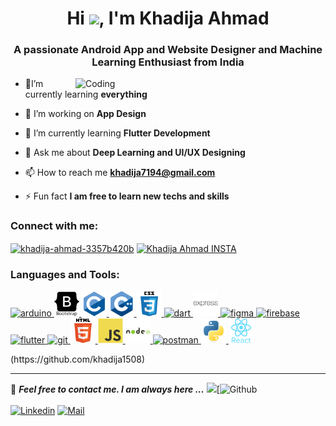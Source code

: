 <h1 align="center">Hi <img height="25" src="https://raw.githubusercontent.com/TheDudeThatCode/TheDudeThatCode/master/Assets/Hi.gif">, I'm Khadija Ahmad</h1>

<h3 align="center">A passionate Android App and Website Designer and Machine Learning Enthusiast from India</h3>
<img align="right" alt="Coding" width="400" src="https://www.sayyadimran.com/wp-content/uploads/2021/02/senior-front-end-developer-openings-1.gif">




- 🤣I’m currently learning **everything** 
- 🔭 I’m working on **App Design**

- 🌱 I’m currently learning **Flutter Development**

- 💬 Ask me about **Deep Learning and UI/UX Designing**

- 📫 How to reach me **khadija7194@gmail.com**

- ⚡ Fun fact **I am free to learn new techs and skills**
    

<h3 align="left">Connect with me:</h3>
<p align="left">

<a href="https://www.linkedin.com/in/khadija-ahmad-46903921b/" target="blank"><img align="center" src="https://raw.githubusercontent.com/rahuldkjain/github-profile-readme-generator/master/src/images/icons/Social/linked-in-alt.svg" alt="khadija-ahmad-3357b420b" height="30" width="40" /></a>
<a href="https://www.instagram.com/khadija_._1508/" target="blank"><img align="center" src="https://raw.githubusercontent.com/rahuldkjain/github-profile-readme-generator/master/src/images/icons/Social/instagram.svg" alt="Khadija Ahmad INSTA" height="30" width="40" /></a>
</p>


<h3 align="left">Languages and Tools:</h3>
<p align="left">
<a href="https://www.arduino.cc/" target="_blank" rel="noreferrer"> <img src="https://cdn.worldvectorlogo.com/logos/arduino-1.svg" alt="arduino" width="40" height="40"/> </a>
<a href="https://getbootstrap.com" target="_blank" rel="noreferrer"> <img src="https://raw.githubusercontent.com/devicons/devicon/master/icons/bootstrap/bootstrap-plain-wordmark.svg" alt="bootstrap" width="40" height="40"/> </a>
<a href="https://www.cprogramming.com/" target="_blank" rel="noreferrer"> <img src="https://raw.githubusercontent.com/devicons/devicon/master/icons/c/c-original.svg" alt="c" width="40" height="40"/> </a> 
<a href="https://www.w3schools.com/cpp/" target="_blank" rel="noreferrer"> <img src="https://raw.githubusercontent.com/devicons/devicon/master/icons/cplusplus/cplusplus-original.svg" alt="cplusplus" width="40" height="40"/> </a>
<a href="https://www.w3schools.com/css/" target="_blank" rel="noreferrer"> <img src="https://raw.githubusercontent.com/devicons/devicon/master/icons/css3/css3-original-wordmark.svg" alt="css3" width="40" height="40"/> </a>
<a href="https://dart.dev" target="_blank" rel="noreferrer"> <img src="https://www.vectorlogo.zone/logos/dartlang/dartlang-icon.svg" alt="dart" width="40" height="40"/> </a>
<a href="https://expressjs.com" target="_blank" rel="noreferrer"> <img src="https://raw.githubusercontent.com/devicons/devicon/master/icons/express/express-original-wordmark.svg" alt="express" width="40" height="40"/> </a>
<a href="https://www.figma.com/" target="_blank" rel="noreferrer"> <img src="https://www.vectorlogo.zone/logos/figma/figma-icon.svg" alt="figma" width="40" height="40"/> </a>
<a href="https://firebase.google.com/" target="_blank" rel="noreferrer"> <img src="https://www.vectorlogo.zone/logos/firebase/firebase-icon.svg" alt="firebase" width="40" height="40"/> </a>
<a href="https://flutter.dev" target="_blank" rel="noreferrer"> <img src="https://www.vectorlogo.zone/logos/flutterio/flutterio-icon.svg" alt="flutter" width="40" height="40"/> </a>
<a href="https://git-scm.com/" target="_blank" rel="noreferrer"> <img src="https://www.vectorlogo.zone/logos/git-scm/git-scm-icon.svg" alt="git" width="40" height="40"/> </a>
<a href="https://www.w3.org/html/" target="_blank" rel="noreferrer"> <img src="https://raw.githubusercontent.com/devicons/devicon/master/icons/html5/html5-original-wordmark.svg" alt="html5" width="40" height="40"/> </a>
<a href="https://developer.mozilla.org/en-US/docs/Web/JavaScript" target="_blank" rel="noreferrer"> <img src="https://raw.githubusercontent.com/devicons/devicon/master/icons/javascript/javascript-original.svg" alt="javascript" width="40" height="40"/> </a>
<a href="https://nodejs.org" target="_blank" rel="noreferrer"> <img src="https://raw.githubusercontent.com/devicons/devicon/master/icons/nodejs/nodejs-original-wordmark.svg" alt="nodejs" width="40" height="40"/> </a>
<a href="https://postman.com" target="_blank" rel="noreferrer"> <img src="https://www.vectorlogo.zone/logos/getpostman/getpostman-icon.svg" alt="postman" width="40" height="40"/> </a>
<a href="https://www.python.org" target="_blank" rel="noreferrer"> <img src="https://raw.githubusercontent.com/devicons/devicon/master/icons/python/python-original.svg" alt="python" width="40" height="40"/> </a>
<a href="https://reactjs.org/" target="_blank" rel="noreferrer"> <img src="https://raw.githubusercontent.com/devicons/devicon/master/icons/react/react-original-wordmark.svg" alt="react" width="40" height="40"/> </a> 
</p>
(https://github.com/khadija1508)

<!-- 
<p><img align="center" src="https://github-readme-stats.vercel.app/api?username=khadija-ahmad&show_icons=true&locale=en&theme=vue-dark" alt="Khadija-Ahmad" /></p>
<p><img align="center" src="https://github-readme-streak-stats.herokuapp.com/?user=khadija-ahmad&&theme=vue-dark" alt="ritik-prabhat" /></p>
<p><img align="center" src="https://github-readme-stats.vercel.app/api/top-langs?username=khadija-ahmad&show_icons=true&locale=en&layout=compact&theme=vue-dark" alt="khadija-ahmad" /></p>
-->


<hr>

📝 ***Feel free to contact me. I am always here ...*** <img src="https://media.giphy.com/media/WUlplcMpOCEmTGBtBW/giphy.gif" width="30"/>[![Github](https://github.com/khadija1508)
<br>
<br>
[![Linkedin](https://img.shields.io/badge/LinkedIn-khadija%20ahmad-blue?logo=Linkedin&logoColor=blue&labelColor=black)](https://www.linkedin.com/in/khadija-ahmad-46903921b/)
[![Mail](https://img.shields.io/badge/Gmail-khadija7194@gmail.com-blue?logo=Gmail&labelColor=black)](mailto:khadija7194@gmail.com)
